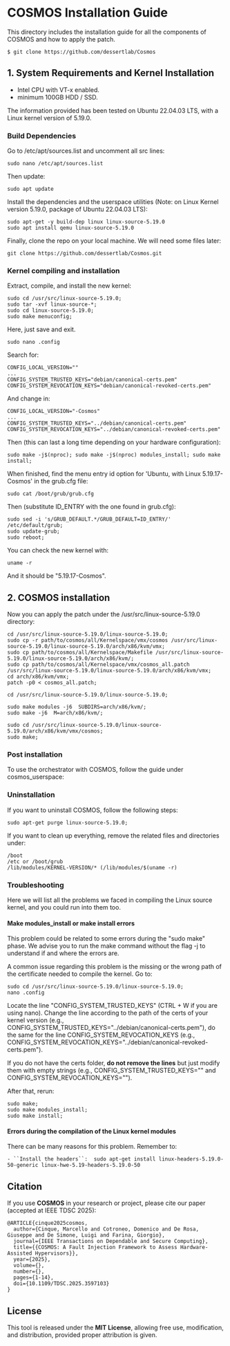 # COSMOS Installation Guide 

This directory includes the installation guide for all the components of COSMOS and how to apply the patch.

```
$ git clone https://github.com/dessertlab/Cosmos
```

## 1. System Requirements and Kernel Installation

* Intel CPU with VT-x enabled.
* minimum 100GB HDD / SSD. 

The information provided has been tested on Ubuntu 22.04.03 LTS, with a Linux kernel version of 5.19.0. 

### Build Dependencies

Go to /etc/apt/sources.list and uncomment all src lines:

```
sudo nano /etc/apt/sources.list
```

Then update: 

```
sudo apt update
```

Install the dependencies and the userspace utilities (Note: on Linux Kernel version 5.19.0, package of Ubuntu 22.04.03 LTS): 

```
sudo apt-get -y build-dep linux linux-source-5.19.0 
sudo apt install qemu linux-source-5.19.0
```

Finally, clone the repo on your local machine. We will need some files later: 

```
git clone https://github.com/dessertlab/Cosmos.git
```

### Kernel compiling and installation

Extract, compile, and install the new kernel:

```
sudo cd /usr/src/linux-source-5.19.0; 
sudo tar -xvf linux-source-*;
sudo cd linux-source-5.19.0; 
sudo make menuconfig; 
```

Here, just save and exit.

```
sudo nano .config
```

Search for: 

```
CONFIG_LOCAL_VERSION=""
...
CONFIG_SYSTEM_TRUSTED_KEYS="debian/canonical-certs.pem"
CONFIG_SYSTEM_REVOCATION_KEYS="debian/canonical-revoked-certs.pem"
```

And change in: 

```
CONFIG_LOCAL_VERSION="-Cosmos"
...
CONFIG_SYSTEM_TRUSTED_KEYS="../debian/canonical-certs.pem"
CONFIG_SYSTEM_REVOCATION_KEYS="../debian/canonical-revoked-certs.pem"
```

Then (this can last a long time depending on your hardware configuration): 

```
sudo make -j$(nproc); sudo make -j$(nproc) modules_install; sudo make install; 
```

When finished, find the menu entry id option for 'Ubuntu, with Linux 5.19.17-Cosmos' in the grub.cfg file: 

```
sudo cat /boot/grub/grub.cfg
```

Then (substitute ID_ENTRY with the one found in grub.cfg): 

```
sudo sed -i 's/GRUB_DEFAULT.*/GRUB_DEFAULT=ID_ENTRY/' /etc/default/grub;
sudo update-grub;
sudo reboot; 
```

You can check the new kernel with:

```
uname -r
```

And it should be "5.19.17-Cosmos". 

## 2. COSMOS installation 

Now you can apply the patch under the /usr/src/linux-source-5.19.0 directory: 

```
cd /usr/src/linux-source-5.19.0/linux-source-5.19.0;
sudo cp -r path/to/cosmos/all/Kernelspace/vmx/cosmos /usr/src/linux-source-5.19.0/linux-source-5.19.0/arch/x86/kvm/vmx;
sudo cp path/to/cosmos/all/Kernelspace/Makefile /usr/src/linux-source-5.19.0/linux-source-5.19.0/arch/x86/kvm/;
sudo cp path/to/cosmos/all/Kernelspace/vmx/cosmos_all.patch /usr/src/linux-source-5.19.0/linux-source-5.19.0/arch/x86/kvm/vmx;
cd arch/x86/kvm/vmx;
patch -p0 < cosmos_all.patch; 

cd /usr/src/linux-source-5.19.0/linux-source-5.19.0;

sudo make modules -j6  SUBDIRS=arch/x86/kvm/;
sudo make -j6  M=arch/x86/kvm/;

sudo cd /usr/src/linux-source-5.19.0/linux-source-5.19.0/arch/x86/kvm/vmx/cosmos;
sudo make; 
```

### Post installation 

To use the orchestrator with COSMOS, follow the guide under cosmos_userspace: 

### Uninstallation

If you want to uninstall COSMOS, follow the following steps: 

```
sudo apt-get purge linux-source-5.19.0; 
```

If you want to clean up everything, remove the related files and directories under: 

```
/boot
/etc or /boot/grub
/lib/modules/KERNEL-VERSION/* (/lib/modules/$(uname -r)
```

### Troubleshooting

Here we will list all the problems we faced in compiling the Linux source kernel, and you could run into them too. 

#### Make modules_install or make install errors

This problem could be related to some errors during the "sudo make" phase. We advise you to run the make command without the flag -j to understand if and where the errors are. 

A common issue regarding this problem is the missing or the wrong path of the certificate needed to compile the kernel. Go to: 

```
sudo cd /usr/src/linux-source-5.19.0/linux-source-5.19.0;
nano .config
```

Locate the line "CONFIG_SYSTEM_TRUSTED_KEYS" (CTRL + W if you are using nano). Change the line according to the path of the certs of your kernel version (e.g., CONFIG_SYSTEM_TRUSTED_KEYS="../debian/canonical-certs.pem"), do the same for the line CONFIG_SYSTEM_REVOCATION_KEYS (e.g., CONFIG_SYSTEM_REVOCATION_KEYS="../debian/canonical-revoked-certs.pem"). 

If you do not have the certs folder, **do not remove the lines** but just modify them with empty strings (e.g., CONFIG_SYSTEM_TRUSTED_KEYS="" and CONFIG_SYSTEM_REVOCATION_KEYS="").

After that, rerun: 

```
sudo make; 
sudo make modules_install; 
sudo make install; 
```

#### Errors during the compilation of the Linux kernel modules

There can be many reasons for this problem. Remember to: 

    - ``Install the headers``:  sudo apt-get install linux-headers-5.19.0-50-generic linux-hwe-5.19-headers-5.19.0-50


## Citation

If you use **COSMOS** in your research or project, please cite our paper (accepted at IEEE TDSC 2025):

```
@ARTICLE{cinque2025cosmos,
  author={Cinque, Marcello and Cotroneo, Domenico and De Rosa, Giuseppe and De Simone, Luigi and Farina, Giorgio},
  journal={IEEE Transactions on Dependable and Secure Computing}, 
  title={{COSMOS: A Fault Injection Framework to Assess Hardware-Assisted Hypervisors}}, 
  year={2025},
  volume={},
  number={},
  pages={1-14},
  doi={10.1109/TDSC.2025.3597103}
}
```

## License

This tool is released under the **MIT License**, allowing free use, modification, and distribution, provided proper attribution is given.

